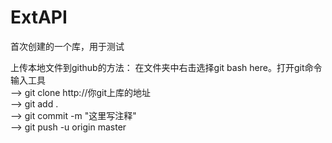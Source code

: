 # ExtAPI

首次创建的一个库，用于测试

上传本地文件到github的方法：
在文件夹中右击选择git bash here。打开git命令输入工具<br>
    --> git clone http://你git上库的地址<br>
    --> git add .<br>
    --> git commit -m "这里写注释"<br>
    --> git push -u origin master<br>
